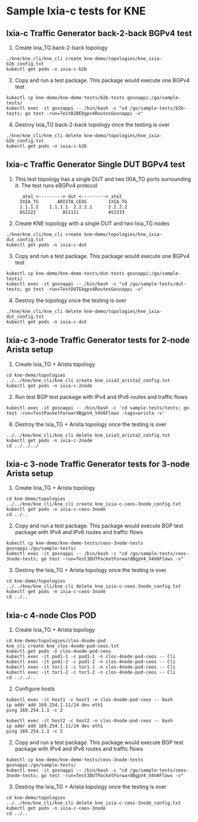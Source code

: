 # Sample Ixia-c tests for KNE

## Ixia-c Traffic Generator back-2-back BGPv4 test

1. Create Ixia_TG back-2-back topology

```Shell
./kne/kne_cli/kne_cli create kne-demo/topologies/kne_ixia-b2b_config.txt
kubectl get pods -n ixia-c-b2b
````

2. Copy and run a test package. This package would execute one BGPv4 test

```Shell
kubectl cp kne-demo/kne-demo-tests/b2b-tests gosnappi:/go/sample-tests/
kubectl exec -it gosnappi -- /bin/bash -c "cd /go/sample-tests/b2b-tests; go test -run=TestB2BEbgpv4RoutesGosnappi -v"
````

4. Destroy Ixia_TG back-2-back topology once the testing is over

```Shell
./kne/kne_cli/kne_cli delete kne-demo/topologies/kne_ixia-b2b_config.txt
kubectl get pods -n ixia-c-b2b
````

## Ixia-c Traffic Generator Single DUT BGPv4 test

1. This test topology has a single DUT and two IXIA_TG ports surrounding it. The test runs eBGPv4 protocol

````
      ate1 <---------> dut <---------> ate2     
     IXIA_TG       ARISTA_CEOS        IXIA_TG   
     1.1.1.2    1.1.1.1  2.2.2.1      2.2.2.2   
     AS2222          AS1111           AS3333    
````


2. Create KNE topology with a single DUT and two Ixia_TG nodes

```Shell
./kne/kne_cli/kne_cli create kne-demo/topologies/kne_ixia-dut_config.txt
kubectl get pods -n ixia-c-dut
````

3. Copy and run a test package. This package would execute one BGPv4 test

```Shell
kubectl cp kne-demo/kne-demo-tests/dut-tests gosnappi:/go/sample-tests/
kubectl exec -it gosnappi -- /bin/bash -c "cd /go/sample-tests/dut-tests; go test -run=TestDUTEbgpv4RoutesGosnappi -v"
````

4. Destroy the topology once the testing is over

```Shell
./kne/kne_cli/kne_cli delete kne-demo/topologies/kne_ixia-dut_config.txt
kubectl get pods -n ixia-c-dut
````

##  Ixia-c 3-node Traffic Generator tests for 2-node Arista setup

1. Create Ixia_TG + Arista topology

[//]: # (TODO This relies on Arista CEOS images being present in gcr.io/kt-nts-athena-dev/ repository and access to it.)

```Shell
cd kne-demo/topologies
../../kne/kne_cli/kne_cli create kne_ixia3_arista2_config.txt
kubectl get pods -n ixia-c-2node
````

2. Run test BGP test package with IPv4 and IPv6 routes and traffic flows

```Shell
kubectl exec -it gosnappi -- /bin/bash -c 'cd sample-tests/tests; go test -run=TestPacketForwardBgpV4_V4V6Flows -tags=arista -v'
````

6. Destroy the Ixia_TG + Arista topology once the testing is over

```Shell
../../kne/kne_cli/kne_cli delete kne_ixia3_arista2_config.txt
kubectl get pods -n ixia-c-2node
cd ../../../
````

##  Ixia-c 3-node Traffic Generator tests for 3-node Arista setup

1. Create Ixia_TG + Arista topology

[//]: # (TODO This relies on Arista CEOS images being present in gcr.io/kt-nts-athena-dev/ repository and access to it.)

```Shell
cd kne-demo/topologies
../../kne/kne_cli/kne_cli create kne_ixia-c-ceos-3node_config.txt
kubectl get pods -n ixia-c-ceos-3node
cd ../..
````

2. Copy and run a test package. This package would execute BGP test package with IPv4 and IPv6 routes and traffic flows

```Shell
kubectl cp kne-demo/kne-demo-tests/ceos-3node-tests gosnappi:/go/sample-tests/
kubectl exec -it gosnappi -- /bin/bash -c "cd /go/sample-tests/ceos-3node-tests; go test -run=Test3DUTPacketForwardBgpV4_V4V6Flows -v"
````

3. Destroy the Ixia_TG + Arista topology once the testing is over

```Shell
cd kne-demo/topologies
../../kne/kne_cli/kne_cli delete kne_ixia-c-ceos-3node_config.txt
kubectl get pods -n ixia-c-ceos-3node
cd ../..
````

##  Ixia-c 4-node Clos POD

1. Create Ixia_TG + Arista topology

[//]: # (TODO This relies on Arista CEOS images being present in gcr.io/kt-nts-athena-dev/ repository and access to it.)

```Shell
cd kne-demo/topologies/clos-4node-pod
kne_cli create kne_clos-4node-pod-ceos.txt
kubectl get pods -n clos-4node-pod-ceos
kubectl exec -it pod1-1 -c pod1-1 -n clos-4node-pod-ceos -- Cli
kubectl exec -it pod1-2 -c pod1-2 -n clos-4node-pod-ceos -- Cli
kubectl exec -it tor1-1 -c tor1-1 -n clos-4node-pod-ceos -- Cli
kubectl exec -it tor1-2 -c tor1-2 -n clos-4node-pod-ceos -- Cli
cd ../../..
````

2. Configure hosts

````
kubectl exec -it host1 -c host1 -n clos-4node-pod-ceos -- bash
ip addr add 169.254.1.11/24 dev eth1
ping 169.254.1.1 -c 2
````

````
kubectl exec -it host2 -c host2 -n clos-4node-pod-ceos -- bash
ip addr add 169.254.1.11/24 dev eth1
ping 169.254.1.1 -c 2
````

2. Copy and run a test package. This package would execute BGP test package with IPv4 and IPv6 routes and traffic flows

```Shell
kubectl cp kne-demo/kne-demo-tests/ceos-3node-tests gosnappi:/go/sample-tests/
kubectl exec -it gosnappi -- /bin/bash -c "cd /go/sample-tests/ceos-3node-tests; go test -run=Test3DUTPacketForwardBgpV4_V4V6Flows -v"
````

3. Destroy the Ixia_TG + Arista topology once the testing is over

```Shell
cd kne-demo/topologies
../../kne/kne_cli/kne_cli delete kne_ixia-c-ceos-3node_config.txt
kubectl get pods -n ixia-c-ceos-3node
cd ../..
````

